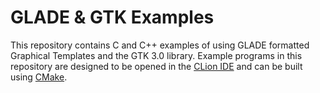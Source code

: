 # GLADE & GTK Examples

This repository contains C and C++ examples of using GLADE formatted Graphical Templates and the GTK 3.0 library.
Example programs in this repository are designed to be opened in the [CLion IDE](https://www.jetbrains.com/clion/) and can be built using [CMake](https://cmake.org/).
